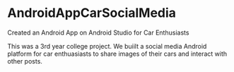 # AndroidAppCarSocialMedia
Created an Android App on Android Studio for Car Enthusiasts


This was a 3rd year college project. 
We buiilt a social media Android platform for car enthuasiasts to share images of their cars and interact with other posts.
